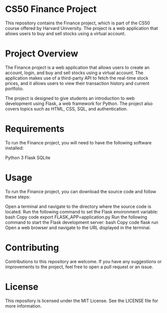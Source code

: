 # CS50 Finance Project
This repository contains the Finance project, which is part of the CS50 course offered by Harvard University. The project is a web application that allows users to buy and sell stocks using a virtual account.

# Project Overview
The Finance project is a web application that allows users to create an account, login, and buy and sell stocks using a virtual account. The application makes use of a third-party API to fetch the real-time stock prices, and it allows users to view their transaction history and current portfolio.

The project is designed to give students an introduction to web development using Flask, a web framework for Python. The project also covers topics such as HTML, CSS, SQL, and authentication.

# Requirements
To run the Finance project, you will need to have the following software installed:

Python 3
Flask
SQLite
# Usage
To run the Finance project, you can download the source code and follow these steps:

Open a terminal and navigate to the directory where the source code is located.
Run the following command to set the Flask environment variable:
bash
Copy code
export FLASK_APP=application.py
Run the following command to start the Flask development server:
bash
Copy code
flask run
Open a web browser and navigate to the URL displayed in the terminal.
# Contributing
Contributions to this repository are welcome. If you have any suggestions or improvements to the project, feel free to open a pull request or an issue.

# License
This repository is licensed under the MIT License. See the LICENSE file for more information.
